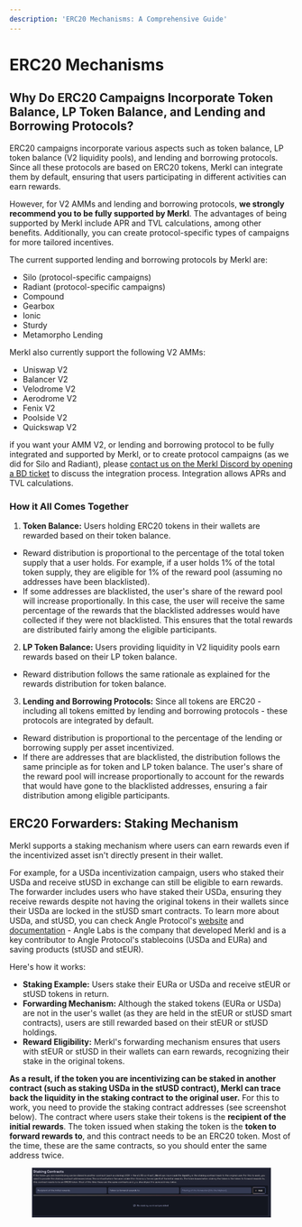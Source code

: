 ```yaml
---
description: 'ERC20 Mechanisms: A Comprehensive Guide'
---
```


# ERC20 Mechanisms

## **Why Do ERC20 Campaigns Incorporate Token Balance, LP Token Balance, and Lending and Borrowing Protocols?**

ERC20 campaigns incorporate various aspects such as token balance, LP token balance (V2 liquidity pools), and lending and borrowing protocols. Since all these protocols are based on ERC20 tokens, Merkl can integrate them by default, ensuring that users participating in different activities can earn rewards.

However, for V2 AMMs and lending and borrowing protocols, **we strongly recommend you to be fully supported by Merkl**. The advantages of being supported by Merkl include APR and TVL calculations, among other benefits. Additionally, you can create protocol-specific types of campaigns for more tailored incentives.

The current supported lending and borrowing protocols by Merkl are:

* Silo (protocol-specific campaigns)
* Radiant (protocol-specific campaigns)
* Compound
* Gearbox
* Ionic
* Sturdy
* Metamorpho Lending

Merkl also currently support the following V2 AMMs:

* Uniswap V2
* Balancer V2
* Velodrome V2
* Aerodrome V2
* Fenix V2
* Poolside V2
* Quickswap V2

if you want your AMM V2, or lending and borrowing protocol to be fully integrated and supported by Merkl, or to create protocol campaigns (as we did for Silo and Radiant), please [contact us on the Merkl Discord by opening a BD ticket](https://discord.com/invite/jnYfrGxDbe) to discuss the integration process. Integration allows APRs and TVL calculations.

### How it All Comes Together

1. **Token Balance:** Users holding ERC20 tokens in their wallets are rewarded based on their token balance.

* Reward distribution is proportional to the percentage of the total token supply that a user holds. For example, if a user holds 1% of the total token supply, they are eligible for 1% of the reward pool (assuming no addresses have been blacklisted).
* If some addresses are blacklisted, the user's share of the reward pool will increase proportionally. In this case, the user will receive the same percentage of the rewards that the blacklisted addresses would have collected if they were not blacklisted. This ensures that the total rewards are distributed fairly among the eligible participants.

2. **LP Token Balance:** Users providing liquidity in V2 liquidity pools earn rewards based on their LP token balance.

* Reward distribution follows the same rationale as explained for the rewards distribution for token balance.

3. **Lending and Borrowing Protocols:** Since all tokens are ERC20 - including all tokens emitted by lending and borrowing protocols - these protocols are integrated by default.

* Reward distribution is proportional to the percentage of the lending or borrowing supply per asset incentivized.
* If there are addresses that are blacklisted, the distribution follows the same principle as for token and LP token balance. The user's share of the reward pool will increase proportionally to account for the rewards that would have gone to the blacklisted addresses, ensuring a fair distribution among eligible participants.

## ERC20 Forwarders: Staking Mechanism

Merkl supports a staking mechanism where users can earn rewards even if the incentivized asset isn't directly present in their wallet.

For example, for a USDa incentivization campaign, users who staked their USDa and receive stUSD in exchange can still be eligible to earn rewards. The forwarder includes users who have staked their USDa, ensuring they receive rewards despite not having the original tokens in their wallets since their USDa are locked in the stUSD smart contracts. To learn more about USDa, and stUSD, you can check Angle Protocol's [website](https://www.angle.money/) and [documentation](https://docs.angle.money/) - Angle Labs is the company that developed Merkl and is a key contributor to Angle Protocol's stablecoins (USDa and EURa) and saving products (stUSD and stEUR).

Here's how it works:

* **Staking Example:** Users stake their EURa or USDa and receive stEUR or stUSD tokens in return.
* **Forwarding Mechanism:** Although the staked tokens (EURa or USDa) are not in the user's wallet (as they are held in the stEUR or stUSD smart contracts), users are still rewarded based on their stEUR or stUSD holdings.
* **Reward Eligibility:** Merkl's forwarding mechanism ensures that users with stEUR or stUSD in their wallets can earn rewards, recognizing their stake in the original tokens.

**As a result, if the token you are incentivizing can be staked in another contract (such as staking USDa in the stUSD contract), Merkl can trace back the liquidity in the staking contract to the original user.** For this to work, you need to provide the staking contract addresses (see screenshot below). The contract where users stake their tokens is the **recipient of the initial rewards**. The token issued when staking the token is the **token to forward rewards to**, and this contract needs to be an ERC20 token. Most of the time, these are the same contracts, so you should enter the same address twice.

<figure><img src="../../.gitbook/assets/staking-contract.png" alt=""><figcaption></figcaption></figure>
